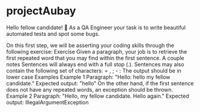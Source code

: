 # projectAubay
Hello fellow candidate! 👋  As a QA Engineer your task is to write beautiful automated tests and spot some bugs. 

On this first step, we will be asserting your coding skills through the following exercise:  Exercise Given a paragraph, your job is to retrieve the first repeated word that you may find within the first sentence.  A couple notes Sentences will always end with a full stop (.). Sentences may also contain the following set of characters: = , ; - : The output should be in lower case Examples Example 1  Paragraph: "Hello: hello my fellow candidate." Expected output: "hello" On the other hand, if the first sentence does not have any repeated words, an exception should be thrown.  Example 2  Paragraph: "Hello, my fellow candidate. Hello again." Expected output: IllegalArgumentException

